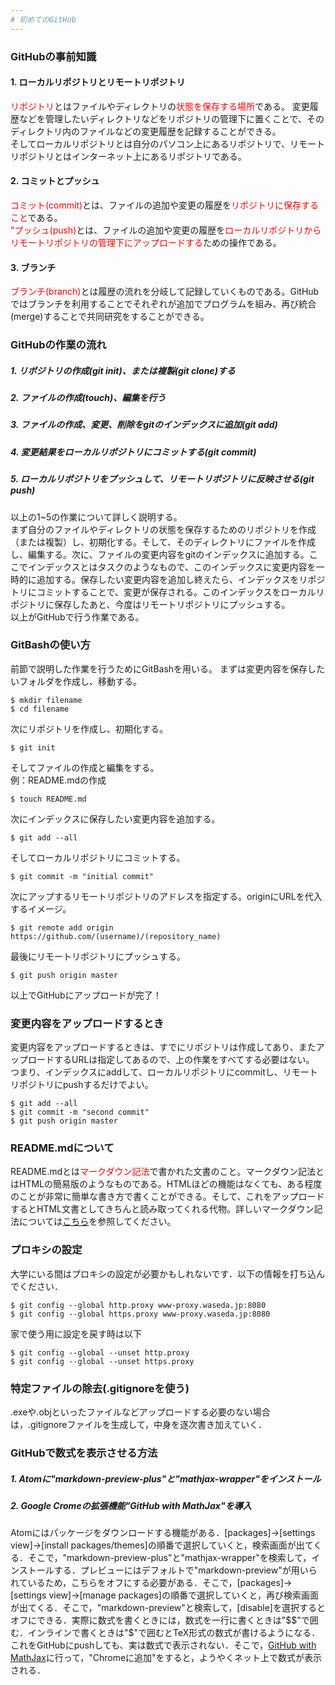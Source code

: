 ```yaml
---
# 初めてのGitHub
---
```

### GitHubの事前知識
#### 1. ローカルリポジトリとリモートリポジトリ
<Font color="red">リポジトリ</Font>とはファイルやディレクトリの<Font color="red">状態を保存する場所</Font>である。
変更履歴などを管理したいディレクトリなどをリポジトリの管理下に置くことで、そのディレクトリ内のファイルなどの変更履歴を記録することができる。  
そしてローカルリポジトリとは自分のパソコン上にあるリポジトリで、リモートリポジトリとはインターネット上にあるリポジトリである。
#### 2. コミットとプッシュ
<Font color="red">コミット(commit)</Font>とは、ファイルの追加や変更の履歴を<Font color="red">リポジトリに保存すること</Font>である。  
<Font color="red">"プッシュ(push)</Font>とは、ファイルの追加や変更の履歴を<Font color="red">ローカルリポジトリからリモートリポジトリの管理下にアップロードする</Font>ための操作である。
#### 3. ブランチ
<Font color="red">ブランチ(branch)</Font>とは履歴の流れを分岐して記録していくものである。GitHubではブランチを利用することでそれぞれが追加でプログラムを組み、再び統合(merge)することで共同研究をすることができる。


### GitHubの作業の流れ
##### 1. リポジトリの作成(git init)、または複製(git clone)する
##### 2. ファイルの作成(touch)、編集を行う
##### 3. ファイルの作成、変更、削除をgitのインデックスに追加(git add)
##### 4. 変更結果をローカルリポジトリにコミットする(git commit)
##### 5. ローカルリポジトリをプッシュして、リモートリポジトリに反映させる(git push)  
以上の1~5の作業について詳しく説明する。  
まず自分のファイルやディレクトリの状態を保存するためのリポジトリを作成（または複製）し、初期化する。そして、そのディレクトリにファイルを作成し、編集する。次に、ファイルの変更内容をgitのインデックスに追加する。ここでインデックスとはタスクのようなもので、このインデックスに変更内容を一時的に追加する。保存したい変更内容を追加し終えたら、インデックスをリポジトリにコミットすることで、変更が保存される。このインデックスをローカルリポジトリに保存したあと、今度はリモートリポジトリにプッシュする。  
以上がGitHubで行う作業である。
### GitBashの使い方
前節で説明した作業を行うためにGitBashを用いる。
まずは変更内容を保存したいフォルダを作成し、移動する。  
<pre><code>$ mkdir filename  
$ cd filename </code></pre>   
次にリポジトリを作成し、初期化する。  
<pre><code>$ git init</code></pre>  
そしてファイルの作成と編集をする。  
例：README.mdの作成  
<pre><code>$ touch README.md</code></pre>  
次にインデックスに保存したい変更内容を追加する。  
<pre><code>$ git add --all</code></pre>  
そしてローカルリポジトリにコミットする。  
<pre><code>$ git commit -m "initial commit"</code></pre>  
次にアップするリモートリポジトリのアドレスを指定する。originにURLを代入するイメージ。  
<pre><code>$ git remote add origin https://github.com/(username)/(repository_name)</code></pre>
最後にリモートリポジトリにプッシュする。  
<pre><code>$ git push origin master</code></pre>    
以上でGitHubにアップロードが完了！

<h3> 変更内容をアップロードするとき</h3>
変更内容をアップロードするときは、すでにリポジトリは作成してあり、またアップロードするURLは指定してあるので、上の作業をすべてする必要はない。  
つまり、インデックスにaddして、ローカルリポジトリにcommitし、リモートリポジトリにpushするだけでよい。  
<pre><code>$ git add --all  
$ git commit -m "second commit"  
$ git push origin master</code></pre>  

### README.mdについて
README.mdとは<Font color="red">マークダウン記法</Font>で書かれた文書のこと。マークダウン記法とはHTMLの簡易版のようなものである。HTMLほどの機能はなくても、ある程度のことが非常に簡単な書き方で書くことができる。そして、これをアップロードするとHTML文書としてきちんと読み取ってくれる代物。詳しいマークダウン記法については[こちら](https://github.com/Takahiro-Itazuri/Atom)を参照してください。

<h3>プロキシの設定</h3>

<p>大学にいる間はプロキシの設定が必要かもしれないです．以下の情報を打ち込んでください．</p>

<pre><code>$ git config --global http.proxy www-proxy.waseda.jp:8080
$ git config --global https.proxy www-proxy.waseda.jp:8080
</code></pre>

<p>家で使う用に設定を戻す時は以下</p>

<pre><code>$ git config --global --unset http.proxy
$ git config --global --unset https.proxy
</code></pre>

<h3>特定ファイルの除去(.gitignoreを使う)</h3>

<p>.exeや.objといったファイルなどアップロードする必要のない場合は，.gitignoreファイルを生成して，中身を逐次書き加えていく．</p>


### GitHubで数式を表示させる方法
##### 1. Atomに"markdown-preview-plus"と"mathjax-wrapper"をインストール
##### 2. Google Cromeの拡張機能"GitHub with MathJax"を導入
Atomにはパッケージをダウンロードする機能がある．[packages]->[settings view]->[install packages/themes]の順番で選択していくと，検索画面が出てくる．そこで，"markdown-preview-plus"と"mathjax-wrapper"を検索して，インストールする．プレビューにはデフォルトで"markdown-preview"が用いられているため，こちらをオフにする必要がある．そこで，[packages]->[settings view]->[manage packages]の順番で選択していくと，再び検索画面が出てくる．そこで，"markdown-preview"と検索して，[disable]を選択するとオフにできる．実際に数式を書くときには，数式を一行に書くときは"$$"で囲む．インラインで書くときは"$"で囲むとTeX形式の数式が書けるようになる．これをGitHubにpushしても、実は数式で表示されない．そこで，[GitHub with MathJax](https://chrome.google.com/webstore/detail/github-with-mathjax/ioemnmodlmafdkllaclgeombjnmnbima)に行って，"Chromeに追加"をすると，ようやくネット上で数式が表示される．
